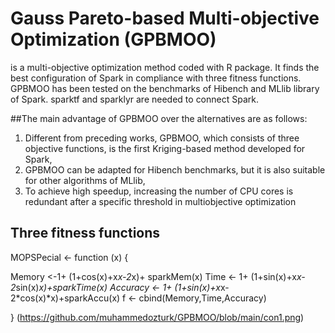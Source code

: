 # Gauss Pareto-based Multi-objective Optimization (GPBMOO)
is a multi-objective optimization method coded with R package. It finds the best configuration of Spark in compliance with three fitness functions. GPBMOO has been tested on the benchmarks of Hibench and MLlib library of Spark. sparktf and sparklyr are needed to connect Spark.

##The main advantage of GPBMOO over the alternatives are as follows:
1. Different from preceding works, GPBMOO, which consists of three objective functions, is the first Kriging-based method developed for Spark,
2. GPBMOO can be adapted for Hibench benchmarks, but it is also suitable for other algorithms of MLlib,
3. To achieve high speedup, increasing the number of CPU cores is redundant after a specific threshold in multiobjective optimization

## Three fitness functions
MOPSPecial <- function (x) 
{

  Memory <-1+ (1+cos(x)+x*x-2*x)+ sparkMem(x)
  Time <- 1+ (1+sin(x)+x*x-2*sin(x)*x)+sparkTime(x)
 Accuracy <- 1+ (1+sin(x)+x*x-2*cos(x)*x)+sparkAccu(x)
  f <- cbind(Memory,Time,Accuracy)

}
(https://github.com/muhammedozturk/GPBMOO/blob/main/con1.png)
